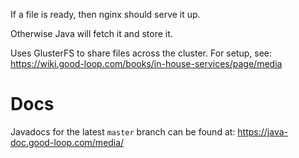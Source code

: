 If a file is ready, then nginx should serve it up.

Otherwise Java will fetch it and store it.

Uses GlusterFS to share files across the cluster. For setup, see: https://wiki.good-loop.com/books/in-house-services/page/media


# Docs
Javadocs for the latest `master` branch can be found at: https://java-doc.good-loop.com/media/